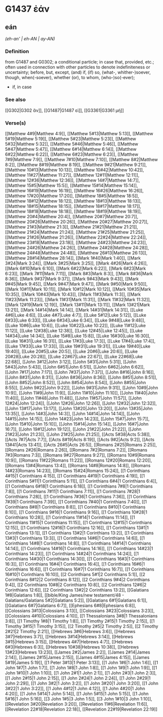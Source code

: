 # G1437 ἐάν

## eán

_(eh-an' | eh-AN | ay-AN)_

### Definition

from G1487 and G0302; a conditional particle; in case that, provided, etc.; often used in connection with other particles to denote indefiniteness or uncertainty; before, but, except, (and) if, (if) so, (what-, whither-)soever, though, when(-soever), whether (or), to whom, (who-)so(-ever); 

- if, in case

### See also

[[G302|G302 ἄν]], [[G1487|G1487 εἰ]], [[G3361|G3361 μή]]

### Verse(s)

[[Matthew 4#9|Matthew 4:9]], [[Matthew 5#13|Matthew 5:13]], [[Matthew 5#19|Matthew 5:19]], [[Matthew 5#23|Matthew 5:23]], [[Matthew 5#32|Matthew 5:32]], [[Matthew 5#46|Matthew 5:46]], [[Matthew 5#47|Matthew 5:47]], [[Matthew 6#14|Matthew 6:14]], [[Matthew 6#22|Matthew 6:22]], [[Matthew 6#23|Matthew 6:23]], [[Matthew 7#9|Matthew 7:9]], [[Matthew 7#10|Matthew 7:10]], [[Matthew 8#2|Matthew 8:2]], [[Matthew 8#19|Matthew 8:19]], [[Matthew 9#21|Matthew 9:21]], [[Matthew 10#13|Matthew 10:13]], [[Matthew 10#42|Matthew 10:42]], [[Matthew 11#27|Matthew 11:27]], [[Matthew 12#11|Matthew 12:11]], [[Matthew 12#36|Matthew 12:36]], [[Matthew 14#7|Matthew 14:7]], [[Matthew 15#5|Matthew 15:5]], [[Matthew 15#14|Matthew 15:14]], [[Matthew 16#19|Matthew 16:19]], [[Matthew 16#26|Matthew 16:26]], [[Matthew 17#20|Matthew 17:20]], [[Matthew 18#5|Matthew 18:5]], [[Matthew 18#12|Matthew 18:12]], [[Matthew 18#13|Matthew 18:13]], [[Matthew 18#15|Matthew 18:15]], [[Matthew 18#17|Matthew 18:17]], [[Matthew 18#18|Matthew 18:18]], [[Matthew 18#19|Matthew 18:19]], [[Matthew 20#4|Matthew 20:4]], [[Matthew 20#7|Matthew 20:7]], [[Matthew 20#26|Matthew 20:26]], [[Matthew 20#27|Matthew 20:27]], [[Matthew 21#3|Matthew 21:3]], [[Matthew 21#21|Matthew 21:21]], [[Matthew 21#24|Matthew 21:24]], [[Matthew 21#25|Matthew 21:25]], [[Matthew 21#26|Matthew 21:26]], [[Matthew 22#24|Matthew 22:24]], [[Matthew 23#18|Matthew 23:18]], [[Matthew 24#23|Matthew 24:23]], [[Matthew 24#26|Matthew 24:26]], [[Matthew 24#28|Matthew 24:28]], [[Matthew 24#48|Matthew 24:48]], [[Matthew 26#13|Matthew 26:13]], [[Matthew 28#14|Matthew 28:14]], [[Mark 1#40|Mark 1:40]], [[Mark 3#24|Mark 3:24]], [[Mark 3#25|Mark 3:25]], [[Mark 4#26|Mark 4:26]], [[Mark 6#10|Mark 6:10]], [[Mark 6#22|Mark 6:22]], [[Mark 6#23|Mark 6:23]], [[Mark 7#11|Mark 7:11]], [[Mark 8#3|Mark 8:3]], [[Mark 8#36|Mark 8:36]], [[Mark 9#37|Mark 9:37]], [[Mark 9#43|Mark 9:43]], [[Mark 9#45|Mark 9:45]], [[Mark 9#47|Mark 9:47]], [[Mark 9#50|Mark 9:50]], [[Mark 10#11|Mark 10:11]], [[Mark 10#12|Mark 10:12]], [[Mark 10#35|Mark 10:35]], [[Mark 10#43|Mark 10:43]], [[Mark 11#3|Mark 11:3]], [[Mark 11#23|Mark 11:23]], [[Mark 11#31|Mark 11:31]], [[Mark 11#32|Mark 11:32]], [[Mark 12#19|Mark 12:19]], [[Mark 13#11|Mark 13:11]], [[Mark 13#21|Mark 13:21]], [[Mark 14#14|Mark 14:14]], [[Mark 14#31|Mark 14:31]], [[Luke 4#6|Luke 4:6]], [[Luke 4#7|Luke 4:7]], [[Luke 5#12|Luke 5:12]], [[Luke 6#33|Luke 6:33]], [[Luke 6#34|Luke 6:34]], [[Luke 9#48|Luke 9:48]], [[Luke 10#6|Luke 10:6]], [[Luke 10#22|Luke 10:22]], [[Luke 11#12|Luke 11:12]], [[Luke 12#38|Luke 12:38]], [[Luke 12#45|Luke 12:45]], [[Luke 14#34|Luke 14:34]], [[Luke 15#8|Luke 15:8]], [[Luke 16#30|Luke 16:30]], [[Luke 16#31|Luke 16:31]], [[Luke 17#3|Luke 17:3]], [[Luke 17#4|Luke 17:4]], [[Luke 17#33|Luke 17:33]], [[Luke 19#31|Luke 19:31]], [[Luke 19#40|Luke 19:40]], [[Luke 20#5|Luke 20:5]], [[Luke 20#6|Luke 20:6]], [[Luke 20#28|Luke 20:28]], [[Luke 22#67|Luke 22:67]], [[Luke 22#68|Luke 22:68]], [[John 3#12|John 3:12]], [[John 5#31|John 5:31]], [[John 5#43|John 5:43]], [[John 6#51|John 6:51]], [[John 6#62|John 6:62]], [[John 7#17|John 7:17]], [[John 7#37|John 7:37]], [[John 8#16|John 8:16]], [[John 8#31|John 8:31]], [[John 8#36|John 8:36]], [[John 8#51|John 8:51]], [[John 8#52|John 8:52]], [[John 8#54|John 8:54]], [[John 8#55|John 8:55]], [[John 9#22|John 9:22]], [[John 9#31|John 9:31]], [[John 10#9|John 10:9]], [[John 11#9|John 11:9]], [[John 11#10|John 11:10]], [[John 11#40|John 11:40]], [[John 11#48|John 11:48]], [[John 11#57|John 11:57]], [[John 12#24|John 12:24]], [[John 12#26|John 12:26]], [[John 12#32|John 12:32]], [[John 13#17|John 13:17]], [[John 13#20|John 13:20]], [[John 13#35|John 13:35]], [[John 14#3|John 14:3]], [[John 14#14|John 14:14]], [[John 14#15|John 14:15]], [[John 14#23|John 14:23]], [[John 15#7|John 15:7]], [[John 15#10|John 15:10]], [[John 15#14|John 15:14]], [[John 16#7|John 16:7]], [[John 19#12|John 19:12]], [[John 21#22|John 21:22]], [[John 21#23|John 21:23]], [[John 21#25|John 21:25]], [[Acts 5#38|Acts 5:38]], [[Acts 7#7|Acts 7:7]], [[Acts 8#19|Acts 8:19]], [[Acts 9#2|Acts 9:2]], [[Acts 13#41|Acts 13:41]], [[Acts 26#5|Acts 26:5]], [[Romans 2#25|Romans 2:25]], [[Romans 2#26|Romans 2:26]], [[Romans 7#2|Romans 7:2]], [[Romans 7#3|Romans 7:3]], [[Romans 9#27|Romans 9:27]], [[Romans 10#9|Romans 10:9]], [[Romans 11#22|Romans 11:22]], [[Romans 12#20|Romans 12:20]], [[Romans 13#4|Romans 13:4]], [[Romans 14#8|Romans 14:8]], [[Romans 14#23|Romans 14:23]], [[Romans 15#24|Romans 15:24]], [[1 Corinthians 4#15|1 Corinthians 4:15]], [[1 Corinthians 4#19|1 Corinthians 4:19]], [[1 Corinthians 5#11|1 Corinthians 5:11]], [[1 Corinthians 6#4|1 Corinthians 6:4]], [[1 Corinthians 6#18|1 Corinthians 6:18]], [[1 Corinthians 7#8|1 Corinthians 7:8]], [[1 Corinthians 7#11|1 Corinthians 7:11]], [[1 Corinthians 7#28|1 Corinthians 7:28]], [[1 Corinthians 7#36|1 Corinthians 7:36]], [[1 Corinthians 7#39|1 Corinthians 7:39]], [[1 Corinthians 7#40|1 Corinthians 7:40]], [[1 Corinthians 8#8|1 Corinthians 8:8]], [[1 Corinthians 8#10|1 Corinthians 8:10]], [[1 Corinthians 9#16|1 Corinthians 9:16]], [[1 Corinthians 10#28|1 Corinthians 10:28]], [[1 Corinthians 11#14|1 Corinthians 11:14]], [[1 Corinthians 11#15|1 Corinthians 11:15]], [[1 Corinthians 12#15|1 Corinthians 12:15]], [[1 Corinthians 12#16|1 Corinthians 12:16]], [[1 Corinthians 13#1|1 Corinthians 13:1]], [[1 Corinthians 13#2|1 Corinthians 13:2]], [[1 Corinthians 13#3|1 Corinthians 13:3]], [[1 Corinthians 14#6|1 Corinthians 14:6]], [[1 Corinthians 14#8|1 Corinthians 14:8]], [[1 Corinthians 14#14|1 Corinthians 14:14]], [[1 Corinthians 14#16|1 Corinthians 14:16]], [[1 Corinthians 14#23|1 Corinthians 14:23]], [[1 Corinthians 14#24|1 Corinthians 14:24]], [[1 Corinthians 14#30|1 Corinthians 14:30]], [[1 Corinthians 16#3|1 Corinthians 16:3]], [[1 Corinthians 16#4|1 Corinthians 16:4]], [[1 Corinthians 16#6|1 Corinthians 16:6]], [[1 Corinthians 16#7|1 Corinthians 16:7]], [[1 Corinthians 16#10|1 Corinthians 16:10]], [[2 Corinthians 5#1|2 Corinthians 5:1]], [[2 Corinthians 8#12|2 Corinthians 8:12]], [[2 Corinthians 9#4|2 Corinthians 9:4]], [[2 Corinthians 10#8|2 Corinthians 10:8]], [[2 Corinthians 12#6|2 Corinthians 12:6]], [[2 Corinthians 13#2|2 Corinthians 13:2]], [[Galatians 1#8|Galatians 1:8]], [[bible/King James/new testament/48 - Galatians/Galatians 5#2|Galatians 5:2]], [[Galatians 6#1|Galatians 6:1]], [[Galatians 6#7|Galatians 6:7]], [[Ephesians 6#8|Ephesians 6:8]], [[Colossians 3#13|Colossians 3:13]], [[Colossians 3#23|Colossians 3:23]], [[Colossians 4#10|Colossians 4:10]], [[1 Thessalonians 3#8|1 Thessalonians 3:8]], [[1 Timothy 1#8|1 Timothy 1:8]], [[1 Timothy 2#15|1 Timothy 2:15]], [[1 Timothy 3#15|1 Timothy 3:15]], [[2 Timothy 2#5|2 Timothy 2:5]], [[2 Timothy 2#21|2 Timothy 2:21]], [[Hebrews 3#6|Hebrews 3:6]], [[Hebrews 3#7|Hebrews 3:7]], [[Hebrews 3#14|Hebrews 3:14]], [[Hebrews 3#15|Hebrews 3:15]], [[Hebrews 4#7|Hebrews 4:7]], [[Hebrews 6#3|Hebrews 6:3]], [[Hebrews 10#38|Hebrews 10:38]], [[Hebrews 13#23|Hebrews 13:23]], [[James 2#2|James 2:2]], [[James 2#14|James 2:14]], [[James 2#15|James 2:15]], [[James 4#15|James 4:15]], [[James 5#19|James 5:19]], [[1 Peter 3#13|1 Peter 3:13]], [[1 John 1#6|1 John 1:6]], [[1 John 1#7|1 John 1:7]], [[1 John 1#8|1 John 1:8]], [[1 John 1#9|1 John 1:9]], [[1 John 1#10|1 John 1:10]], [[1 John 2#1|1 John 2:1]], [[1 John 2#3|1 John 2:3]], [[1 John 2#15|1 John 2:15]], [[1 John 2#24|1 John 2:24]], [[1 John 2#29|1 John 2:29]], [[1 John 3#2|1 John 3:2]], [[1 John 3#20|1 John 3:20]], [[1 John 3#22|1 John 3:22]], [[1 John 4#12|1 John 4:12]], [[1 John 4#20|1 John 4:20]], [[1 John 5#14|1 John 5:14]], [[1 John 5#15|1 John 5:15]], [[1 John 5#16|1 John 5:16]], [[3 John 1#5|3 John 1:5]], [[3 John 1#10|3 John 1:10]], [[Revelation 3#20|Revelation 3:20]], [[Revelation 11#6|Revelation 11:6]], [[Revelation 22#18|Revelation 22:18]], [[Revelation 22#19|Revelation 22:19]]